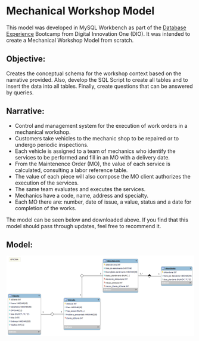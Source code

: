 # Mechanical Workshop Model

This model was developed in MySQL Workbench as part of the [Database Experience](https://www.dio.me/bootcamp/database-experience) Bootcamp from Digital Innovation One (DIO). It was intended to create a Mechanical Workshop Model from scratch.

## Objective:
Creates the conceptual schema for the workshop context based on the narrative provided. Also, develop the SQL Script to create all tables and to insert the data into all tables. Finally, create questions that can be answered by queries.

## Narrative:

- Control and management system for the execution of work orders in a mechanical workshop.
- Customers take vehicles to the mechanic shop to be repaired or to undergo periodic inspections.
- Each vehicle is assigned to a team of mechanics who identify the services to be performed and fill in an MO with a delivery date.
- From the Maintenence Order (MO), the value of each service is calculated, consulting a labor reference table.
- The value of each piece will also compose the MO client authorizes the execution of the services.
- The same team evaluates and executes the services.
- Mechanics have a code, name, address and specialty.
- Each MO there are: number, date of issue, a value, status and a date for completion of the works.

The model can be seen below and downloaded above. If you find that this model should pass through updates, feel free to recommend it.

## Model:

<!DOCTYPE html>
<html>
<head>
</head>
<body>
  <p align="center">
    <img src="https://github.com/keshi01/Oficina_SQL/raw/main/Oficina_2.png" alt="Imagem da Oficina">
  </p>
</body>
</html>


